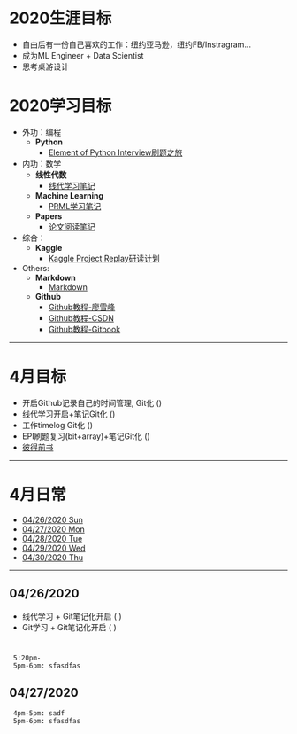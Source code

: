 # 2020生涯目标
* 自由后有一份自己喜欢的工作：纽约亚马逊，纽约FB/Instragram...
* 成为ML Engineer + Data Scientist
* 思考桌游设计

# 2020学习目标
* 外功：编程 
	* **Python**
		* [Element of Python Interview刷题之旅]()
* 内功：数学
	* **线性代数**
		* [线代学习笔记]() 
	* **Machine Learning**
		* [PRML学习笔记]()
	* **Papers**
		* [论文阅读笔记]()
* 综合：
	* **Kaggle**
		* [Kaggle Project Replay研读计划]()
* Others:
	* **Markdown** 
		* [Markdown](https://www.runoob.com/markdown/md-tutorial.html)		
	* **Github**
	    * [Github教程-廖雪峰](https://www.liaoxuefeng.com/wiki/896043488029600)
		* [Github教程-CSDN](https://blog.csdn.net/u013490896/article/details/81158454?ops_request_misc=%257B%2522request%255Fid%2522%253A%2522158793989919724839253396%2522%252C%2522scm%2522%253A%252220140713.130102334.pc%255Fblog.%2522%257D&request_id=158793989919724839253396&biz_id=0&utm_source=distribute.pc_search_result.none-task-blog-2~blog~first_rank_v2~rank_v25-2)
		* [Github教程-Gitbook](http://gitbook.liuhui998.com/index.html)
***

# 4月目标
* 开启Github记录自己的时间管理, Git化  ()
* 线代学习开启+笔记Git化  ()
* 工作timelog Git化 ()
* EPI刷题复习(bit+array)+笔记Git化 ()
* [彼得前书]()  
	
	 
***
# 4月日常
* [04/26/2020 Sun](#04262020)	
* [04/27/2020 Mon]()	
* [04/28/2020 Tue]() 
* [04/29/2020 Wed]() 
* [04/30/2020 Thu]()
		

***

## 04/26/2020
*  线代学习 + Git笔记化开启  ( )
*  Git学习 + Git笔记化开启   ( )  
#
	 5:20pm-
	 5pm-6pm: sfasdfas	
	

## 04/27/2020
	 4pm-5pm: sadf
	 5pm-6pm: sfasdfas	
